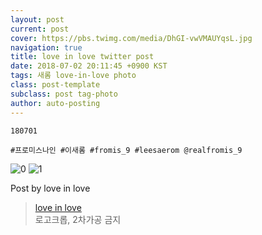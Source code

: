 ```yaml
---
layout: post
current: post
cover: https://pbs.twimg.com/media/DhGI-vwVMAUYqsL.jpg
navigation: true
title: love in love twitter post
date: 2018-07-02 20:11:45 +0900 KST
tags: 새롬 love-in-love photo
class: post-template
subclass: post tag-photo
author: auto-posting
---
```


```  
180701  
  
#프로미스나인 #이새롬 #fromis_9 #leesaerom @realfromis_9  

```

![0](https://pbs.twimg.com/media/DhGI9VCUYAAjJqm.jpg)
![1](https://pbs.twimg.com/media/DhGI-vwVMAUYqsL.jpg)


Post by love in love

> [love in love](https://twitter.com/leesaerom0107)  
  로고크롭, 2차가공 금지